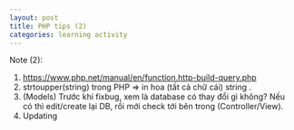 ```yaml
---
layout: post
title: PHP tips (2)
categories: learning activity
---
```


Note (2):
1. https://www.php.net/manual/en/function.http-build-query.php
2. strtoupper(string) trong PHP => in hoa (tất cả chữ cái) string .
3. (Models) Trước khi fixbug, xem là database có thay đổi gì không? Nếu có thì edit/create lại DB, rồi mới check tới bên trong (Controller/View).
4. Updating
